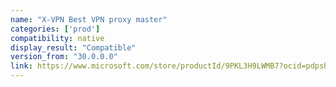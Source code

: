 ```yaml
---
name: "X-VPN Best VPN proxy master"
categories: ['prod']
compatibility: native
display_result: "Compatible"
version_from: "30.0.0.0"
link: https://www.microsoft.com/store/productId/9PKL3H9LWMB7?ocid=pdpshare
---
```

